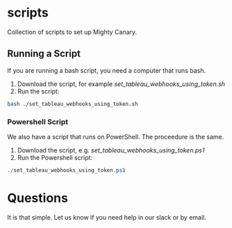 # scripts
Collection of scripts to set up Mighty Canary.
## Running a Script
If you are running a bash script, you need a computer that runs bash. 
1. Download the script, for example *set_tableau_webhooks_using_token.sh*
2. Run the script:
```bash
bash ./set_tableau_webhooks_using_token.sh
```
### Powershell Script
We also have a script that runs on PowerShell. The proceedure is the same.
1. Download the script, e.g. *set_tableau_webhooks_using_token.ps1*
2. Run the Powershell script:
```powershell
./set_tableau_webhooks_using_token.ps1
```
# Questions
It is that simple. Let us know if you need help in our slack or by email.
